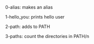 0-alias: makes an alias

1-hello_you: prints hello user

2-path: adds to PATH

3-paths: count the directories in PATH/n
